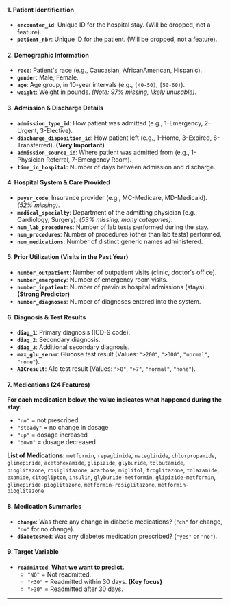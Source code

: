 #### **1. Patient Identification**
*   **`encounter_id`**: Unique ID for the hospital stay. (Will be dropped, not a feature).
*   **`patient_nbr`**: Unique ID for the patient. (Will be dropped, not a feature).

#### **2. Demographic Information**
*   **`race`**: Patient's race (e.g., Caucasian, AfricanAmerican, Hispanic).
*   **`gender`**: Male, Female.
*   **`age`**: Age group, in 10-year intervals (e.g., `[40-50)`, `[50-60)`).
*   **`weight`**: Weight in pounds. *(Note: 97% missing, likely unusable)*.

#### **3. Admission & Discharge Details**
*   **`admission_type_id`**: How patient was admitted (e.g., 1-Emergency, 2-Urgent, 3-Elective).
*   **`discharge_disposition_id`**: How patient left (e.g., 1-Home, 3-Expired, 6-Transferred). **(Very Important)**
*   **`admission_source_id`**: Where patient was admitted from (e.g., 1-Physician Referral, 7-Emergency Room).
*   **`time_in_hospital`**: Number of days between admission and discharge.

#### **4. Hospital System & Care Provided**
*   **`payer_code`**: Insurance provider (e.g., MC-Medicare, MD-Medicaid). *(52% missing)*.
*   **`medical_specialty`**: Department of the admitting physician (e.g., Cardiology, Surgery). *(53% missing, many categories)*.
*   **`num_lab_procedures`**: Number of lab tests performed during the stay.
*   **`num_procedures`**: Number of procedures (other than lab tests) performed.
*   **`num_medications`**: Number of distinct generic names administered.

#### **5. Prior Utilization (Visits in the Past Year)**
*   **`number_outpatient`**: Number of outpatient visits (clinic, doctor's office).
*   **`number_emergency`**: Number of emergency room visits.
*   **`number_inpatient`**: Number of previous hospital admissions (stays). **(Strong Predictor)**
*   **`number_diagnoses`**: Number of diagnoses entered into the system.

#### **6. Diagnosis & Test Results**
*   **`diag_1`**: Primary diagnosis (ICD-9 code).
*   **`diag_2`**: Secondary diagnosis.
*   **`diag_3`**: Additional secondary diagnosis.
*   **`max_glu_serum`**: Glucose test result (Values: `">200"`, `">300"`, `"normal"`, `"none"`).
*   **`A1Cresult`**: A1c test result (Values: `">8"`, `">7"`, `"normal"`, `"none"`).

#### **7. Medications (24 Features)**
**For each medication below, the value indicates what happened during the stay:**
*   `"no"` = not prescribed
*   `"steady"` = no change in dosage
*   `"up"` = dosage increased
*   `"down"` = dosage decreased

**List of Medications:**
`metformin`, `repaglinide`, `nateglinide`, `chlorpropamide`, `glimepiride`, `acetohexamide`, `glipizide`, `glyburide`, `tolbutamide`, `pioglitazone`, `rosiglitazone`, `acarbose`, `miglitol`, `troglitazone`, `tolazamide`, `examide`, `citoglipton`, `insulin`, `glyburide-metformin`, `glipizide-metformin`, `glimepiride-pioglitazone`, `metformin-rosiglitazone`, `metformin-pioglitazone`

#### **8. Medication Summaries**
*   **`change`**: Was there any change in diabetic medications? (`"ch"` for change, `"no"` for no change).
*   **`diabetesMed`**: Was any diabetes medication prescribed? (`"yes"` or `"no"`).

#### **9. Target Variable**
*   **`readmitted`**: **What we want to predict.**
    *   `"NO"` = Not readmitted.
    *   `"<30"` = Readmitted within 30 days. **(Key focus)**
    *   `">30"` = Readmitted after 30 days.

---